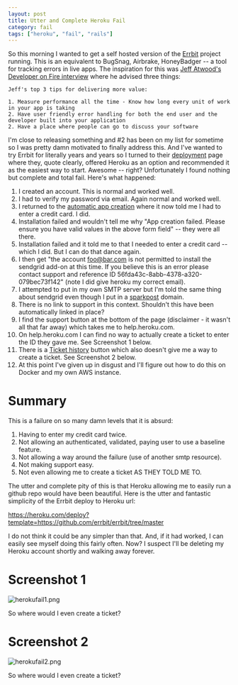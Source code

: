 ```yaml
---
layout: post
title: Utter and Complete Heroku Fail
category: fail
tags: ["heroku", "fail", "rails"]
---
```

So this morning I wanted to get a self hosted version of the [Errbit](https://github.com/errbit/errbit) project running.  This is an equivalent to BugSnag, Airbrake, HoneyBadger -- a tool for tracking errors in live apps.  The inspiration for this was [Jeff Atwood's Developer on Fire interview](http://developeronfire.com/podcast/episode-258-jeff-atwood-sharing-the-house) where he advised three things: 

    Jeff's top 3 tips for delivering more value:

    1. Measure performance all the time - Know how long every unit of work in your app is taking
    2. Have user friendly error handling for both the end user and the developer built into your application
    2. Have a place where people can go to discuss your software

I'm close to releasing something and #2 has been on my list for sometime so I was pretty damn motivated to finally address this. And I've wanted to try Errbit for literally years and years so I turned to their [deployment](https://github.com/errbit/errbit/blob/master/docs/deployment/heroku.md) page where they, quote clearly, offered Heroku as an option and recommended it as the easiest way to start.  Awesome -- right?  Unfortunately I found nothing but complete and total fail.  Here's what happened:

1.  I created an account.  This is normal and worked well.
2.  I had to verify my password via email.  Again normal and worked well.
3.  I returned to the [automatic app creation](https://heroku.com/deploy?template=https://github.com/errbit/errbit/tree/master) where it now told me I had to enter a credit card.  I did.
4.  Installation failed and wouldn't tell me why "App creation failed.  Please ensure you have valid values in the above form field" -- they were all there.
5.  Installation failed and it told me to that I needed to enter a credit card -- which I did.  But I can do that dance again.
6.  I then get "the account foo@bar.com is not permitted to install the sendgrid add-on at this time.  If you believe this is an error please contact support and reference ID 56fda43c-8abb-4378-a320-079bec73f142" (note I did give heroku my correct email).
7.  I attempted to put in my own SMTP server but I'm told the same thing about sendgrid even though I put in a [sparkpost](http://www.sparkpost.com) domain.
8.  There is no link to support in this context.  Shouldn't this have been automatically linked in place?
9.  I find the support button at the bottom of the page (disclaimer - it wasn't all that far away) which takes me to help.heroku.com.
10.  On help.heroku.com I can find no way to actually create a ticket to enter the ID they gave me.  See Screenshot 1 below.
11. There is a [Ticket history](https://help.heroku.com/tickets) button which also doesn't give me a way to create a ticket.  See Screenshot 2 below.
12. At this point I've given up in disgust and I'll figure out how to do this on Docker and my own AWS instance.  

# Summary

This is a failure on so many damn levels that it is absurd:

1.  Having to enter my credit card twice.
2.  Not allowing an authenticated, validated, paying user to use a baseline feature.
3.  Not allowing a way around the failure (use of another smtp resource).
4.  Not making support easy.
5.  Not even allowing me to create a ticket AS THEY TOLD ME TO.

The utter and complete pity of this is that Heroku allowing me to easily run a github repo would have been beautiful.  Here is the utter and fantastic simplicity of the Errbit deploy to Heroku url:

  https://heroku.com/deploy?template=https://github.com/errbit/errbit/tree/master
  
I do not think it could be any simpler than that.  And, if it had worked, I can easily see myself doing this fairly often.  Now?  I suspect I'll be deleting my Heroku account shortly and walking away forever.

# Screenshot 1

![herokufail1.png](/blog/assets/herokufail1.png)

So where would I even create a ticket?

# Screenshot 2

![herokufail2.png](/blog/assets/herokufail2.png)

So where would I even create a ticket?
